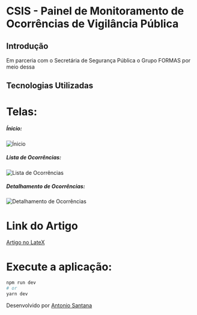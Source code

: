 # CSIS - Painel de Monitoramento de Ocorrências de Vigilância Pública

## Introdução

<p>Em parceria com o Secretária de Segurança Pública o Grupo FORMAS por meio dessa </p>

## Tecnologias Utilizadas


# Telas:

##### Ínicio:
![Ínicio](./src/assets/images/home.png)

##### Lista de Ocorrências:
![Lista de Ocorrências](./src/assets/images/list.png)

##### Detalhamento de Ocorrências:
![Detalhamento de Ocorrências](./src/assets/images/home.png)


# Link do Artigo
[Artigo no LateX](https://pt.overleaf.com/read/zxgjqgkzgwgn)



# Execute a aplicação:

```bash
npm run dev
# or
yarn dev
```


Desenvolvido por [Antonio Santana](santana.antonio@ufba.br)